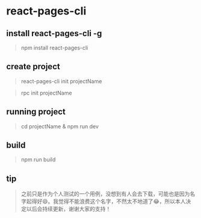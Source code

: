 # react-pages-cli
## install react-pages-cli -g
> npm install react-pages-cli
## create project
> react-pages-cli init projectName

> rpc init projectName
## running project
> cd projectName & npm run dev
## build
> npm run build

## tip
> 之前只是作为个人测试的一个用例，没想到有人会去下载，可能也是因为名字起得好😄。我觉得不能浪费这个名字，不然太不地道了😂，所以本人决定以后会持续更新，谢谢大家的支持！
